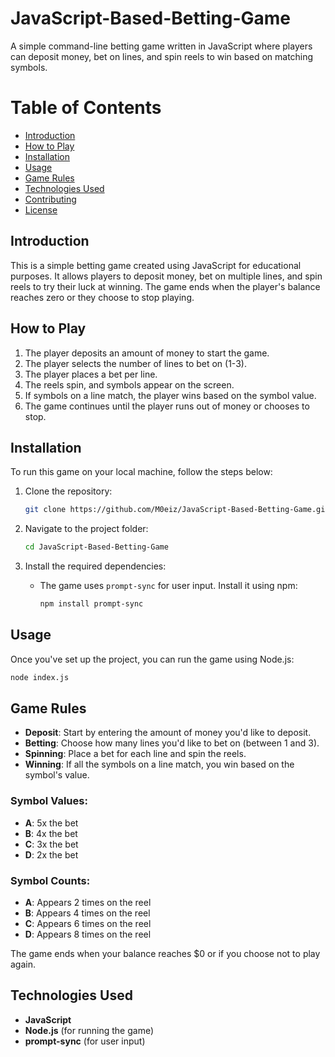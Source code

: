 # JavaScript-Based-Betting-Game

A simple command-line betting game written in JavaScript where players can deposit money, bet on lines, and spin reels to win based on matching symbols.

# Table of Contents
- [Introduction](#introduction)
- [How to Play](#how-to-play)
- [Installation](#installation)
- [Usage](#usage)
- [Game Rules](#game-rules)
- [Technologies Used](#technologies-used)
- [Contributing](#contributing)
- [License](#license)

## Introduction

This is a simple betting game created using JavaScript for educational purposes. It allows players to deposit money, bet on multiple lines, and spin reels to try their luck at winning. The game ends when the player's balance reaches zero or they choose to stop playing.

## How to Play

1. The player deposits an amount of money to start the game.
2. The player selects the number of lines to bet on (1-3).
3. The player places a bet per line.
4. The reels spin, and symbols appear on the screen.
5. If symbols on a line match, the player wins based on the symbol value.
6. The game continues until the player runs out of money or chooses to stop.

## Installation

To run this game on your local machine, follow the steps below:

1. Clone the repository:
   ```bash
   git clone https://github.com/M0eiz/JavaScript-Based-Betting-Game.git
   ```
   
2. Navigate to the project folder:
   ```bash
   cd JavaScript-Based-Betting-Game
   ```

3. Install the required dependencies:
   - The game uses `prompt-sync` for user input. Install it using npm:
     ```bash
     npm install prompt-sync
     ```

## Usage

Once you've set up the project, you can run the game using Node.js:

```bash
node index.js
```

## Game Rules

- **Deposit**: Start by entering the amount of money you'd like to deposit.
- **Betting**: Choose how many lines you'd like to bet on (between 1 and 3).
- **Spinning**: Place a bet for each line and spin the reels.
- **Winning**: If all the symbols on a line match, you win based on the symbol's value.
  
### Symbol Values:
- **A**: 5x the bet
- **B**: 4x the bet
- **C**: 3x the bet
- **D**: 2x the bet

### Symbol Counts:
- **A**: Appears 2 times on the reel
- **B**: Appears 4 times on the reel
- **C**: Appears 6 times on the reel
- **D**: Appears 8 times on the reel

The game ends when your balance reaches $0 or if you choose not to play again.

## Technologies Used

- **JavaScript**
- **Node.js** (for running the game)
- **prompt-sync** (for user input)
